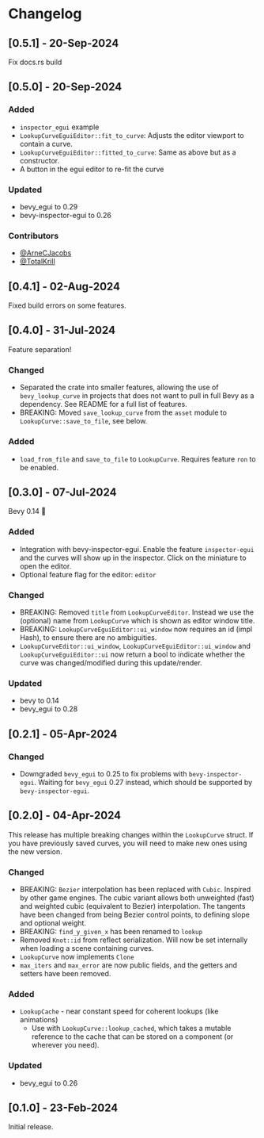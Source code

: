 # Changelog

## [0.5.1] - 20-Sep-2024
Fix docs.rs build

## [0.5.0] - 20-Sep-2024

### Added
- `inspector_egui` example
- `LookupCurveEguiEditor::fit_to_curve`: Adjusts the editor viewport to contain a curve.
- `LookupCurveEguiEditor::fitted_to_curve`: Same as above but as a constructor.
- A button in the egui editor to re-fit the curve

### Updated
- bevy_egui to 0.29
- bevy-inspector-egui to 0.26

### Contributors
- [@ArneCJacobs](https://github.com/ArneCJacobs)
- [@TotalKrill](https://github.com/TotalKrill)

## [0.4.1] - 02-Aug-2024

Fixed build errors on some features.

## [0.4.0] - 31-Jul-2024

Feature separation!

### Changed
- Separated the crate into smaller features, allowing the use of `bevy_lookup_curve` in projects that does not want to pull in full Bevy as a dependency. See README for a full list of features.
- BREAKING: Moved `save_lookup_curve` from the `asset` module to `LookupCurve::save_to_file`, see below.

### Added
- `load_from_file` and `save_to_file` to `LookupCurve`. Requires feature `ron` to be enabled.

## [0.3.0] - 07-Jul-2024

Bevy 0.14 🥳

### Added
- Integration with bevy-inspector-egui. Enable the feature `inspector-egui` and the curves will show up in the inspector. Click on the miniature to open the editor.
- Optional feature flag for the editor: `editor`

### Changed
- BREAKING: Removed `title` from `LookupCurveEditor`. Instead we use the (optional) name from `LookupCurve` which is shown as editor window title.
- BREAKING: `LookupCurveEguiEditor::ui_window` now requires an id (impl Hash), to ensure there are no ambiguities.
- `LookupCurveEditor::ui_window`, `LookupCurveEguiEditor::ui_window` and `LookupCurveEguiEditor::ui` now return a bool to indicate whether the curve was changed/modified during this update/render.

### Updated
- bevy to 0.14
- bevy_egui to 0.28

## [0.2.1] - 05-Apr-2024

### Changed
- Downgraded `bevy_egui` to 0.25 to fix problems with `bevy-inspector-egui`. Waiting for `bevy_egui` 0.27 instead, which should be supported by `bevy-inspector-egui`.

## [0.2.0] - 04-Apr-2024

This release has multiple breaking changes within the `LookupCurve` struct. If you have previously saved curves, you will need to make new ones using the new version.

### Changed
- BREAKING: `Bezier` interpolation has been replaced with `Cubic`. Inspired by other game engines. The cubic variant allows both unweighted (fast) and weighted cubic (equivalent to Bezier) interpolation. The tangents have been changed from being Bezier control points, to defining slope and optional weight.
- BREAKING: `find_y_given_x` has been renamed to `lookup`
- Removed `Knot::id` from reflect serialization. Will now be set internally when loading a scene containing curves.
- `LookupCurve` now implements `Clone`
- `max_iters` and `max_error` are now public fields, and the getters and setters have been removed.

### Added
- `LookupCache` - near constant speed for coherent lookups (like animations)
  - Use with `LookupCurve::lookup_cached`, which takes a mutable reference to the cache that can be stored on a component (or wherever you need).

### Updated
- bevy_egui to 0.26


## [0.1.0] - 23-Feb-2024
Initial release.